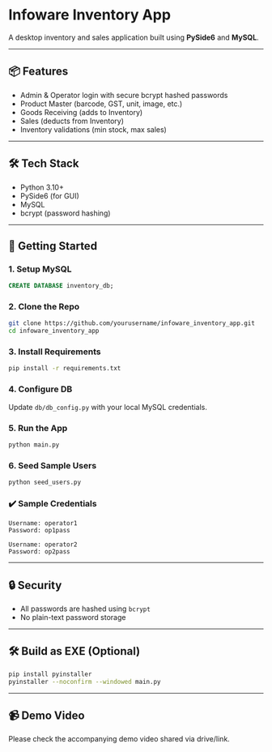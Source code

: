 # Infoware Inventory App

A desktop inventory and sales application built using **PySide6** and **MySQL**.

---

## 📦 Features

- Admin & Operator login with secure bcrypt hashed passwords
- Product Master (barcode, GST, unit, image, etc.)
- Goods Receiving (adds to Inventory)
- Sales (deducts from Inventory)
- Inventory validations (min stock, max sales)

---

## 🛠️ Tech Stack

- Python 3.10+
- PySide6 (for GUI)
- MySQL
- bcrypt (password hashing)

---

## 🚀 Getting Started

### 1. Setup MySQL

```sql
CREATE DATABASE inventory_db;
```

### 2. Clone the Repo

```bash
git clone https://github.com/yourusername/infoware_inventory_app.git
cd infoware_inventory_app
```

### 3. Install Requirements

```bash
pip install -r requirements.txt
```

### 4. Configure DB

Update `db/db_config.py` with your local MySQL credentials.

### 5. Run the App

```bash
python main.py
```

### 6. Seed Sample Users

```bash
python seed_users.py
```

### ✔️ Sample Credentials

```
Username: operator1
Password: op1pass

Username: operator2
Password: op2pass
```

---

## 🔒 Security

- All passwords are hashed using `bcrypt`
- No plain-text password storage

---

## 🛠️ Build as EXE (Optional)

```bash
pip install pyinstaller
pyinstaller --noconfirm --windowed main.py
```

---

## 📹 Demo Video

Please check the accompanying demo video shared via drive/link.
